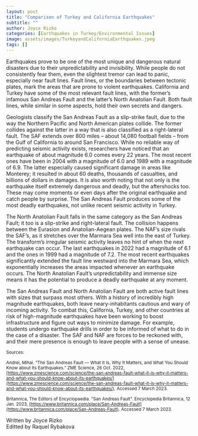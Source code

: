 ```yaml
---
layout: post
title: "Comparison of Turkey and California Earthquakes"
subtitle: ""
author: Joyce Rizko
categories: [Earthquakes in Turkey/Environmental Issues]
image: assets/images/TurkeyandCaliforniaEarthquakes.jpeg
tags: []
---
```


Earthquakes prove to be one of the most unique and dangerous natural disasters due to their unpredictability and invisibility. While people do not consistently fear them, even the slightest tremor can lead to panic, especially near fault lines. Fault lines, or the boundaries between tectonic plates, mark the areas that are prone to violent earthquakes. California and Turkey have some of the most relevant fault lines, with the former’s infamous San Andreas Fault and the latter’s North Anatolian Fault. Both fault lines, while similar in some aspects, hold their own secrets and dangers.

Geologists classify the San Andreas Fault as a slip-strike fault, due to the way the Northern Pacific and North American plates collide. The former collides against the latter in a way that is also classified as a right-lateral fault. The SAF extends over 800 miles – about 14,080 football fields – from the Gulf of California to around San Francisco. While no reliable way of predicting seismic activity exists, researchers have noticed that an earthquake of about magnitude 6.0 comes every 22 years. The most recent ones have been in 2004 with a magnitude of 6.0 and 1989 with a magnitude of 6.9. The latter especially caused significant damage in areas like Monterey; it resulted in about 60 deaths, thousands of casualties, and billions of dollars in damages. It is also worth noting that not only is the earthquake itself extremely dangerous and deadly, but the aftershocks too. These may come moments or even days after the original earthquake and catch people by surprise. The San Andreas Fault produces some of the most deadly earthquakes, not unlike recent seismic activity in Turkey.

The North Anatolian Fault falls in the same category as the San Andreas Fault; it too is a slip-strike and right-lateral fault. The collision happens between the Eurasion and Anatolian-Aegean plates. The NAF’s size rivals the SAF’s, as it stretches over the Marmara Sea well into the east of Turkey. The transform’s irregular seismic activity leaves no hint of when the next earthquake can occur. The last earthquakes in 2022 had a magnitude of 6.1 and the ones in 1999 had a magnitude of 7.2. The most recent earthquakes significantly extended the fault line westward into the Marmara Sea, which exponentially increases the areas impacted whenever an earthquake occurs. The North Anatolian Fault’s unpredictability and immense size means it has the potential to produce a deadly earthquake at any moment.

The San Andreas Fault and North Anatolian Fault are both active fault lines with sizes that surpass most others. With a history of incredibly high magnitude earthquakes, both leave neary-inhabitants cautious and wary of incoming activity. To combat this, California, Turkey, and other countries at risk of high-magnitude earthquakes have been working to boost infrastructure and figure out ways to minimize damage. For example, students undergo earthquake drills in order to be informed of what to do in the case of a disaster. The SAF and NAF are forces to be reckoned with, and their mere presence is enough to leave people with a sense of unease.

<small> Sources: </small>

<small>Andrei, Mihai. “The San Andreas Fault — What It Is, Why It Matters, and What You Should Know about Its Earthquakes.” ZME Science, 26 Oct. 2022, [https://www.zmescience.com/science/the-san-andreas-fault-what-it-is-why-it-matters-and-what-you-should-know-about-its-earthquakes/](https://www.zmescience.com/science/the-san-andreas-fault-what-it-is-why-it-matters-and-what-you-should-know-about-its-earthquakes/). Accessed 7 March 2023.</small>

<small>Britannica, The Editors of Encyclopaedia. "San Andreas Fault". Encyclopedia Britannica, 12 Jan. 2023, [https://www.britannica.com/place/San-Andreas-Fault](https://www.britannica.com/place/San-Andreas-Fault). Accessed 7 March 2023.</small>

Written by Joyce Rizko  
Editted by Raquel Rybakova
